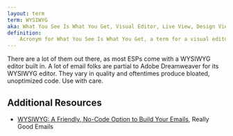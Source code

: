 ```yaml
---
layout: term
term: WYSIWYG
aka: What You See Is What You Get, Visual Editor, Live View, Design View
definition:
    Acronym for What You See Is What You Get, a term for a visual editor for an email, website, etc. WYSIWYGs allow you to edit the content, layout, and design of an email without knowing how to code.
---
```

There are a lot of them out there, as most ESPs come with a WYSIWYG editor built in. A lot of email folks are partial to Adobe Dreamweaver for its WYSIWYG editor. They vary in quality and oftentimes produce bloated, unoptimized code. Use with care. 

## Additional Resources

- [WYSIWYG: A Friendly, No-Code Option to Build Your Emails](https://reallygoodemails.com/school/wysiwyg-email-editor), Really Good Emails